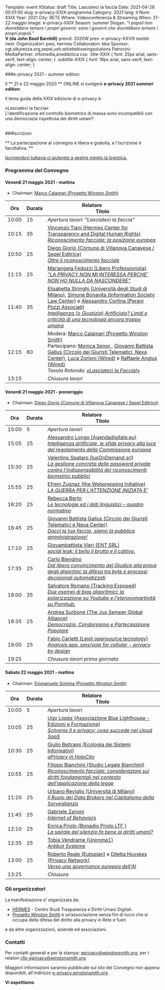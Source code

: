 Template: event
XStatus: draft
Title: Lasciateci la faccia
Date: 2021-04-28 00:01:00
slug: e-privacy-XXIX-programma
Category: 2021
lang: it
Num: XXIX
Year: 2021
City: RETE
Where: Videoconferenza & Streaming
When: 21-22 maggio
Image: e-privacy-XXIX
Season: summer
Slogan: <i>"I popoli non dovrebbero temere i propri governi: sono i governi che dovrebbero temere i propri popoli."</i><br/><b>V (da John Basil Barnhill)</b>
previd: 2020W
prev: e-privacy-XXVIII
nextid:
next:
Organizzatori: pws, hermes
Collaboratori: bba
Sponsor: cgt,sikurezza.org,sepel,ush,whistleblowingsolutions
Patrocini:
MediaPartner: infomedia,aneddotica
css: .title-XXIX { font: 25px arial, sans-serif; text-align: center; }   .subtitle-XXIX { font: 18px arial, sans-serif; text-align: center; }


###e-privacy 2021 - summer edition

Il ** 21 e 22 maggio 2020 ** ONLINE  si svolgerà **e-privacy 2021
_summer edition_**.

Il tema guida della XXIX edizione di e-privacy è:

<div class="title-XXIX">«Lasciateci la faccia»</div>
<div class="subtitle-XXIX">L'identificazione ed controllo biometrico di massa sono incompatibili con una democrazia rispettosa dei diritti umani?</div>
<br/>

###Iscrizioni

** La partecipazione al convegno è libera e gratuita, e l'iscrizione è facoltativa. **

<a href="/iscrizione-eprivacy.html">Iscrivendovi tuttavia ci aiuterete a gestire meglio la logistica.</a>





<!--
<div class="linkbutton"><a class="linkbutton"  href="http://lists.xed.it/ep2019-registration-form">Iscriviti!</a></div>
-->

### <a name="programma"></a>Programma del Convegno

#### <a name="vep"></a>Venerdì 21 maggio 2021 - mattina

* Chairman: <a href="/e-privacy-XXIX-relatori.html#calamari">Marco Calamari (Progetto Winston Smith)</a>

**Ora** | Durata | **Relatore**&nbsp;&nbsp;&nbsp;&nbsp;&nbsp;&nbsp;&nbsp;&nbsp;&nbsp;&nbsp;&nbsp;&nbsp;&nbsp;&nbsp;&nbsp;&nbsp; <br/> **Titolo**
------- | --- | -------
10:00|15|<span class='talk'><em>*Apertura lavori*: "Lasciateci la faccia"</em></span>
10:15|35|<span class='talk'><a href="/e-privacy-XXIX-relatori.html#tiani">Vincenzo Tiani (Hermes Center for Transparency and Digital Human Rights)</a><br/><em><a name='1m01'></a><a href="/e-privacy-XXIX-interventi.html#tiani">Riconoscimento facciale: la posizione europea</a></em></span>
10:50|25|<span class='talk'><a href="/e-privacy-XXIX-relatori.html#giorio">Diego Giorio (Comune di Villanova Canavese / Sepel Editrice)</a><br/><em><a name='1m02'></a><a href="/e-privacy-XXIX-interventi.html#giorio">Oltre il riconoscimento facciale</a></em></span>
11:15|25|<span class='talk'><a href="/e-privacy-XXIX-relatori.html#fedozzi">Mariangela Fedozzi (Libero Professionista)</a><br/><em><a name='1m03'></a><a href="/e-privacy-XXIX-interventi.html#fedozzi">“LA PRIVACY NON MI INTERESSA PERCHE’ NON HO NULLA DA NASCONDERE”</a></em></span>
11:40|35|<span class='talk'><a href="/e-privacy-XXIX-relatori.html#stringhi">Elisabetta Stringhi (Università degli Studi di Milano)</a>, <a href="/e-privacy-XXIX-relatori.html#bonavita">Simone Bonavita (Information Society Law Center)</a> e <a href="/e-privacy-XXIX-relatori.html#cortina">Alessandro Cortina (Perani Pozzi Associati)</a><br/><em><a name='1m04'></a><a href="/e-privacy-XXIX-interventi.html#stringhi">Intelligenza (o Giustizia) Artificiale? Limiti e criticità di una tecnologia ancora troppo umana</a></em></span>
12:15|60|<span class='talk'>Modera: <a href="/e-privacy-XXIX-relatori.html#calamari">Marco Calamari (Progetto Winston Smith)</a><br/>Partecipano: <a href="/e-privacy-XXIX-relatori.html#senor">Monica Senor </a>, <a href="/e-privacy-XXIX-relatori.html#gallus">Giovanni Battista Gallus (Circolo dei Giuristi Telematici, Nexa Center)</a>, <a href="/e-privacy-XXIX-relatori.html#zurloni">Luca Zorloni (Wired)</a> e <a href="/e-privacy-XXIX-relatori.html#faffa">Raffaele Angius (Wired)</a><br/><em><a name='1m05'></a>Tavola Rotonda: <a href="/e-privacy-XXIX-interventi.html#tavola1">«Lasciateci la Faccia!»</a></em></span>
13:15||<span class='talk'><em>Chiusura lavori</em></span>

#### <a name="vep"></a>Venerdì 21 maggio 2021 - pomeriggio

* Chairman: <a href="/e-privacy-XXIX-relatori.html#giorio">Diego Giorio (Comune di Villanova Canavese / Sepel Editrice)</a>

**Ora** | Durata | **Relatore**&nbsp;&nbsp;&nbsp;&nbsp;&nbsp;&nbsp;&nbsp;&nbsp;&nbsp;&nbsp;&nbsp;&nbsp;&nbsp;&nbsp;&nbsp;&nbsp; <br/> **Titolo**
------- | --- | -------
15:00|5|<span class='talk'><em>Apertura lavori</em></span>
15:05|25|<span class='talk'><a href="/e-privacy-XXIX-relatori.html#longo">Alessandro Longo (Agendadigitale.eu)</a><br/><em><a name='1p01'></a><a href="/e-privacy-XXIX-interventi.html#longo">Intelligenza artificiale, le sfide privacy alla luce del regolamento della Commissione europea</a></em></span>
15:30|25|<span class='talk'><a href="/e-privacy-XXIX-relatori.html#spataro">Valentino Spataro (IusOnDemand srl)</a><br/><em><a name='1p02'></a><a href="/e-privacy-XXIX-interventi.html#spataro">La gestione concreta delle password private contro l'indispensabilità dei riconoscimenti biometrici pubblici</a></em></span>
15:55|25|<span class='talk'><a href="/e-privacy-XXIX-relatori.html#zugnaz">Efrem Zugnaz (the Webprepping Initiative)</a><br/><em><a name='1p03'></a><a href="/e-privacy-XXIX-interventi.html#zugnaz">LA GUERRA PER L'ATTENZIONE INIZIATA E'</a></em></span>
16:20|25|<span class='talk'><a href="/e-privacy-XXIX-relatori.html#berto">Rebecca Berto </a><br/><em><a name='1p04'></a><a href="/e-privacy-XXIX-interventi.html#berto">Le tecnologie ed i dati linguistici – quadro normativo</a></em></span>
16:45|25|<span class='talk'><a href="/e-privacy-XXIX-relatori.html#gallus">Giovanni Battista Gallus (Circolo dei Giuristi Telematici e Nexa Center)</a><br/><em><a name='1p05'></a><a href="/e-privacy-XXIX-interventi.html#gallus">Dacci la tua faccia, siamo la pubblica amministrazione!</a></em></span>
17:10|25|<span class='talk'><a href="/e-privacy-XXIX-relatori.html#vieri">Giovambattista Vieri (ENT SRL)</a><br/><em><a name='1p06'></a><a href="/e-privacy-XXIX-interventi.html#vieri">social leak: il bello il brutto e il cattivo. </a></em></span>
17:35|25|<span class='talk'><a href="/e-privacy-XXIX-relatori.html#blengino">Carlo Blengino </a><br/><em><a name='1p07'></a><a href="/e-privacy-XXIX-interventi.html#blengino">Dal libero convincimento del Giudice alla prova degli algoritmi: la difesa tra byte e processi decisionali automatizzati</a></em></span>
18:00|35|<span class='talk'><a href="/e-privacy-XXIX-relatori.html#romano">Salvatore  Romano (Tracking Exposed)</a><br/><em><a name='1p08'></a><a href="/e-privacy-XXIX-interventi.html#romano">Due esempi di bias algoritmici: la polarizzazione su Youtube e l'eteronomartività su Pornhub.</a></em></span>
18:35|25|<span class='talk'><a href="/e-privacy-XXIX-relatori.html#surbone">Andrea Surbone (The Jus Semper Global Alliance)</a><br/><em><a name='1p09'></a><a href="/e-privacy-XXIX-interventi.html#surbone">Democrazia, Condorsismo e Partecipazione Popolare</a></em></span>
19:00|25|<span class='talk'><a href="/e-privacy-XXIX-relatori.html#carletti">Fabio Carletti (Lejot opensource tecnology)</a><br/><em><a name='1p10'></a><a href="/e-privacy-XXIX-interventi.html#carletti">Analysis app. sms/voip for cellular - privacy by design</a></em></span>
19:25||<span class='talk'><em>Chiusura lavori prima giornata</em></span>

#### <a name="sam"></a>Sabato 22 maggio 2021 - mattina

* Chairman: <a href="/e-privacy-XXIX-relatori.html#somma">Emmanuele Somma (Progetto Winston Smith)</a>

 **Ora** | Durata | **Relatore**&nbsp;&nbsp;&nbsp;&nbsp;&nbsp;&nbsp;&nbsp;&nbsp;&nbsp;&nbsp;&nbsp;&nbsp;&nbsp;&nbsp;&nbsp;&nbsp; <br/> **Titolo**
------- | --- | -------
10:00|5|<span class='talk'><em>*Apertura lavori*</em></span>
10:05|25|<span class='talk'><a href="/e-privacy-XXIX-relatori.html#lopez">Ugo Lopez (Associazione Blue Lighthouse - Edizioni e Formazione)</a><br/><em><a name='2m01'></a><a href="/e-privacy-XXIX-interventi.html#lopez">Schrems II e privacy: cosa succede nel cloud SaaS</a></em></span>
10:30|25|<span class='talk'><a href="/e-privacy-XXIX-relatori.html#beltrami">Giulio Beltrami (Ecologia dei Sistemi Informativi)</a><br/><em><a name='2m02'></a><a href="/e-privacy-XXIX-interventi.html#beltrami">aPrivacy in HoloCity</a></em></span>
10:55|25|<span class='talk'><a href="/e-privacy-XXIX-relatori.html#bianchini">Filippo Bianchini (Studio Legale Bianchini)</a><br/><em><a name='2m03'></a><a href="/e-privacy-XXIX-interventi.html#bianchini">Riconoscimento facciale: considerazioni sui diritti fondamentali nel contesto dell'applicazione della legge </a></em></span>
11:20|25|<span class='talk'><a href="/e-privacy-XXIX-relatori.html#reviglio">Urbano Reviglio (Università di Milano)</a><br/><em><a name='2m04'></a><a href="/e-privacy-XXIX-interventi.html#reviglio">Il Ruolo dei Data Brokers nel Capitalismo della Sorveglianza</a></em></span>
11:45|25|<span class='talk'><a href="/e-privacy-XXIX-relatori.html#zanoni">Gabriele Zanoni </a><br/><em><a name='2m05'></a><a href="/e-privacy-XXIX-interventi.html#zanoni">Internet of Behaviors</a></em></span>
12:10|25|<span class='talk'><a href="/e-privacy-XXIX-relatori.html#priolo">Enrica  Priolo (Bonadio Priolo LTF )</a><br/><em><a name='2m06'></a><a href="/e-privacy-XXIX-interventi.html#priolo">La spirale del silenzio fa bene ai diritti umani?</a></em></span>
12:35|25|<span class='talk'><a href="/e-privacy-XXIX-relatori.html#vendrame">Tobia Vendrame (Uniroma1)</a><br/><em><a name='2m07'></a><a href="/e-privacy-XXIX-interventi.html#vendrame">Antibot Systems</a></em></span>
13:00|25|<span class='talk'><a href="/e-privacy-XXIX-relatori.html#reale">Roberto Reale (Eutopian)</a> e <a href="/e-privacy-XXIX-relatori.html#huyskes">Diletta Huyskes (Privacy Network)</a><br/><em><a name='2m08'></a><a href="/e-privacy-XXIX-interventi.html#reale">Verso una governance europea dell'AI</a></em></span>
13:25||<span class='talk'><em>*Chiusura*</em></span>

### Gli organizzatori

La manifestazione e’ organizzata da:

 - [HERMES](http://logioshermes.org/) \- Centro Studi Trasparenza e Diritti Umani Digitali.
 - [Progetto Winston Smith](http://pws.winstonsmith.org/) è un’associazione senza fini di lucro che si occupa della difesa del diritto alla privacy in Rete e fuori

e da altre organizzazioni, aziende ed associazioni.


### Contatti

Per contatti generali e per la
stampa: [eprivacy@winstonsmith.org](mailto:eprivacy@winstonsmith.org),
per i relatori
[cfp-eprivacy@winstonsmith.org](mailto:cfp-eprivacy@winstonsmith.org).

Maggiori informazioni saranno pubblicate sul sito del Convegno non appena
disponibili, all'indirizzo [e-privacy.winstonsmith.org](http://e-privacy.winstonsmith.org).

**Vi aspettiamo**.
